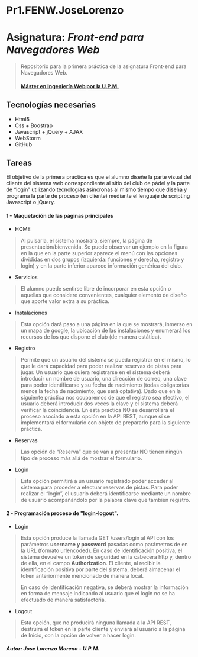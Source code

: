 # Pr1.FENW.JoseLorenzo

# Asignatura: *Front-end para Navegadores Web*
> Repositorio para la primera práctica de la asignatura Front-end para Navegadores Web.
> #### [Máster en Ingeniería Web por la U.P.M.](http://miw.etsisi.upm.es)

## Tecnologías necesarias
* Html5
* Css + Boostrap
* Javascript + jQuery + AJAX
* WebStorm
* GitHub

## Tareas
El objetivo de la primera práctica es que el alumno diseñe la parte visual del cliente del sistema web
correspondiente al sitio del club de pádel y la parte de “login” utilizando tecnologías asíncronas al
mismo tiempo que diseña y programa la parte de proceso (en cliente) mediante el lenguaje de
scripting Javascript o jQuery.
#### 1 - Maquetación de las páginas principales
* HOME 
> Al pulsarla, el sistema mostrará, siempre, la página de presentación/bienvenida. Se puede
  observar un ejemplo en la figura en la que en la parte superior aparece el menú con las opciones
  divididas en dos grupos (izquierda: funciones y derecha, registro y login) y en la parte inferior
  aparece información genérica del club.
  
* Servicios
> El alumno puede sentirse libre de incorporar en esta opción o aquellas que
  considere convenientes, cualquier elemento de diseño que aporte valor extra a su práctica.

* Instalaciones
> Esta opción dará paso a una página en la que se mostrará, inmerso en un mapa de
 google, la ubicación de las instalaciones y enumerará los recursos de los que dispone el club (de
 manera estática).

* Registro
> Permite que un usuario del sistema se pueda registrar en el mismo, lo que le dará
  capacidad para poder realizar reservas de pistas para jugar. Un usuario que quiera registrarse en el
  sistema deberá introducir un nombre de usuario, una dirección de correo, una clave para poder
  identificarse y su fecha de nacimiento (todas obligatorias menos la fecha de nacimiento, que será
  optativa). Dado que en la siguiente práctica nos ocuparemos de que el registro sea efectivo, el
  usuario deberá introducir dos veces la clave y el sistema deberá verificar la coincidencia.
  En esta práctica NO se desarrollará el proceso asociado a esta opción en la API REST, aunque sí se
  implementará el formulario con objeto de prepararlo para la siguiente práctica. 

* Reservas
> Las opción de “Reserva” que se van a presentar NO tienen ningún tipo de proceso más allá de mostrar el formulario. 

* Login
> Esta opción permitirá a un usuario registrado poder acceder al sistema para proceder a
  efectuar reservas de pistas. Para poder realizar el “login”, el usuario deberá identificarse mediante
  un nombre de usuario acompañándolo por la palabra clave que también registró.

#### 2 - Programación proceso de "login-logout".
* Login
> Esta opción produce la llamada GET /users/login al API con los parámetros **username y password** pasadas como 
parámetros de en la URL (formato urlencoded). En caso de identificación positiva, el sistema devuelve un token de 
seguridad en la cabecera http y, dentro de ella, en el campo **Authorization**. El cliente, al recibir 
la identificación positiva por parte del sistema, deberá almacenar el token anteriormente mencionado de manera local.
>
> En caso de identificación negativa, se deberá mostrar la información en forma de mensaje indicando al usuario que el 
login no se ha efectuado de manera satisfactoria.


* Logout
> Esta opción, que no producirá ninguna llamada a la API REST, destruirá el token en la parte
  cliente y enviará al usuario a la página de Inicio, con la opción de volver a hacer login.

##### Autor: Jose Lorenzo Moreno - U.P.M.